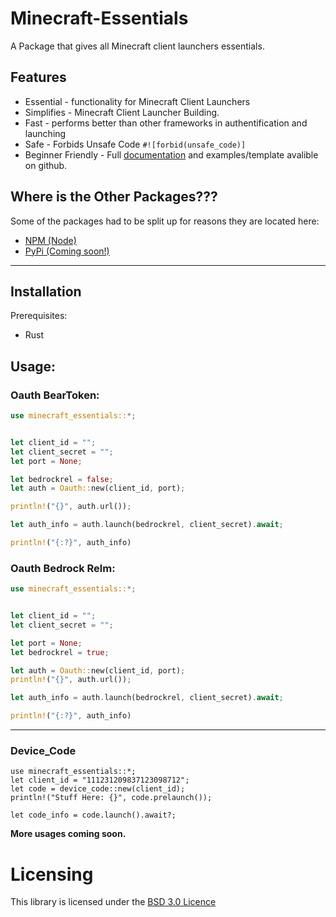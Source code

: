 
# Minecraft-Essentials

A Package that gives all Minecraft client launchers essentials.

## Features

- Essential - functionality for Minecraft Client Launchers
- Simplifies - Minecraft Client Launcher Building.
- Fast - performs better than other frameworks in authentification and launching
- Safe - Forbids Unsafe Code `#![forbid(unsafe_code)]`
- Beginner Friendly - Full [documentation](https://docs.rs/minecraft-Essentials) and examples/template avalible on github.



## Where is the Other Packages???

Some of the packages had to be split up for reasons they are located here:
- [NPM (Node)](https://github.com/minecraft-essentials/npm)
- [PyPi (Coming soon!)](https://github.com/minecraft-essentials/pypi)

---

## Installation

Prerequisites: 
- Rust



## Usage:

### Oauth BearToken:
```rust
use minecraft_essentials::*;


let client_id = "";
let client_secret = "";
let port = None;

let bedrockrel = false;
let auth = Oauth::new(client_id, port);

println!("{}", auth.url());

let auth_info = auth.launch(bedrockrel, client_secret).await;

println!("{:?}", auth_info)
```


### Oauth Bedrock Relm:
```rust
use minecraft_essentials::*;


let client_id = "";
let client_secret = "";

let port = None;
let bedrockrel = true;

let auth = Oauth::new(client_id, port);
println!("{}", auth.url());

let auth_info = auth.launch(bedrockrel, client_secret).await;

println!("{:?}", auth_info)
```

---


### Device_Code
```rust, ignore
use minecraft_essentials::*;
let client_id = "111231209837123098712";
let code = device_code::new(client_id);
println!("Stuff Here: {}", code.prelaunch());

let code_info = code.launch().await?;
```


**More usages coming soon.**


# Licensing

This library is licensed under the [BSD 3.0 Licence](./LICENSE)
